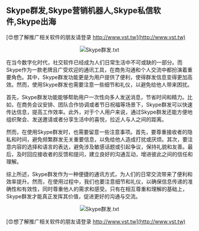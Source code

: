 ## **Skype群发,Skype营销机器人,Skype私信软件,Skype出海**

[😍想了解推广相关软件的朋友请登录 http://www.vst.tw](http://www.vst.tw)

 <center><img src="https://vst.tw/MP4/tuiguang/png/5.png" alt="Skype群发.txt"></center>

在当今数字化时代，社交软件已经成为人们日常生活中不可或缺的一部分。而Skype作为一款老牌且广受欢迎的通讯工具，在商务沟通和个人交流中都扮演着重要角色。其中，Skype群发功能更是为用户提供了便利，使得群发信息变得更加高效。然而，使用Skype群发也需要注意一些细节和礼仪，以避免给他人带来困扰。

首先，Skype群发功能能够帮助用户一次性向多人发送消息，节省时间和精力。比如，在商务会议安排、团队合作协调或者节日祝福等场景下，Skype群发可以快速传达信息，提高工作效率。此外，对于个人用户来说，通过Skype群发还能方便地组织聚会、发送邀请或者分享生活中的喜悦，拉近人与人之间的距离。

然而，在使用Skype群发时，也需要留意一些注意事项。首先，要尊重接收者的隐私和时间，避免频繁群发无关重要信息，以免给他人造成打扰或厌烦。其次，要注意内容的选择和语言的表达，避免涉及敏感话题或引起争议，保持礼貌和友善。最后，及时回应接收者的反馈和提问，建立良好的沟通互动，增进彼此之间的信任和理解。

综上所述，Skype群发作为一种便捷的通讯方式，为人们的日常交流带来了便利和效率提升。然而，在使用过程中，我们也要注意细节和礼仪，以确保信息传递的准确性和有效性，同时尊重他人的需求和感受。只有在相互尊重和理解的基础上，Skype群发才能真正发挥其价值，促进更好的沟通与交流。

 <center><img src="https://vst.tw/MP4/tuiguang/png/7.png" alt="Skype群发.txt"></center>

[😍想了解推广相关软件的朋友请登录 http://www.vst.tw](http://www.vst.tw)



